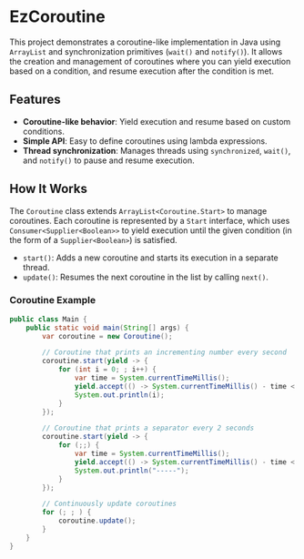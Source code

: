 # EzCoroutine

This project demonstrates a coroutine-like implementation in Java using `ArrayList` and synchronization primitives (`wait()` and `notify()`). It allows the creation and management of coroutines where you can yield execution based on a condition, and resume execution after the condition is met.

## Features

- **Coroutine-like behavior**: Yield execution and resume based on custom conditions.
- **Simple API**: Easy to define coroutines using lambda expressions.
- **Thread synchronization**: Manages threads using `synchronized`, `wait()`, and `notify()` to pause and resume execution.

## How It Works

The `Coroutine` class extends `ArrayList<Coroutine.Start>` to manage coroutines. Each coroutine is represented by a `Start` interface, which uses `Consumer<Supplier<Boolean>>` to yield execution until the given condition (in the form of a `Supplier<Boolean>`) is satisfied.

- `start()`: Adds a new coroutine and starts its execution in a separate thread.
- `update()`: Resumes the next coroutine in the list by calling `next()`.

### Coroutine Example

```java
public class Main {
    public static void main(String[] args) {
        var coroutine = new Coroutine();

        // Coroutine that prints an incrementing number every second
        coroutine.start(yield -> {
            for (int i = 0; ; i++) {
                var time = System.currentTimeMillis();
                yield.accept(() -> System.currentTimeMillis() - time < 1000);
                System.out.println(i);
            }
        });

        // Coroutine that prints a separator every 2 seconds
        coroutine.start(yield -> {
            for (;;) {
                var time = System.currentTimeMillis();
                yield.accept(() -> System.currentTimeMillis() - time < 2000);
                System.out.println("-----");
            }
        });

        // Continuously update coroutines
        for (; ; ) {
            coroutine.update();
        }
    }
}
